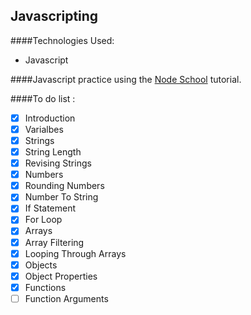 Javascripting
--------------
####Technologies Used:
  - Javascript

####Javascript practice using the
[Node School](https://http://nodeschool.io/) tutorial.

####To do list :

  - [x] Introduction
  - [x] Varialbes
  - [x] Strings
  - [x] String Length
  - [x] Revising Strings
  - [x] Numbers
  - [x] Rounding Numbers
  - [x] Number To String
  - [x] If Statement
  - [x] For Loop
  - [x] Arrays
  - [x] Array Filtering
  - [x] Looping Through Arrays
  - [x] Objects
  - [x] Object Properties
  - [x] Functions
  - [ ] Function Arguments